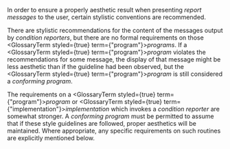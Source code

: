  



In order to ensure a properly aesthetic result when presenting *report messages* to the user, certain stylistic conventions are recommended. 



There are stylistic recommendations for the content of the messages output by *condition reporters*, but there are no formal requirements on those <GlossaryTerm styled={true} term={"program"}><i>programs</i></GlossaryTerm>. If a <GlossaryTerm styled={true} term={"program"}><i>program</i></GlossaryTerm> violates the recommendations for some message, the display of that message might be less aesthetic than if the guideline had been observed, but the <GlossaryTerm styled={true} term={"program"}><i>program</i></GlossaryTerm> is still considered a *conforming program*. 



The requirements on a <GlossaryTerm styled={true} term={"program"}><i>program</i></GlossaryTerm> or <GlossaryTerm styled={true} term={"implementation"}><i>implementation</i></GlossaryTerm> which invokes a *condition reporter* are somewhat stronger. A *conforming program* must be permitted to assume that if these style guidelines are followed, proper aesthetics will be maintained. Where appropriate, any specific requirements on such routines are explicitly mentioned below. 



